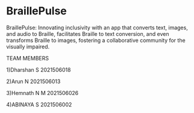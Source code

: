 # BraillePulse
BraillePulse: Innovating inclusivity with an app that converts text, images, and audio to Braille, facilitates Braille to text conversion, and even transforms Braille to images, fostering a collaborative community for the visually impaired.



TEAM MEMBERS

1)Dharshan S     2021506018  

2)Arun N         2021506013  

3)Hemnath N M    2021506026  

4)ABINAYA S      2021506002  
